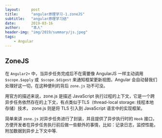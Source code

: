 ```yaml
---
layout:     post
title:      "angular原理学习-1.zoneJS"
subtitle:   "angular原理学习结"
date:       2019-03-16
author:     "本人"
header-img: "img/2019/summary/js.jpeg"
tags:
    - Angular
---
```



## ZoneJS

在 `Angular2+` 中，当异步任务完成后不在需要像 AngularJS 一样主动调用 `$scope.$apply` 或` $scope.$digest` 来通知框架更新视图，Angular 会自动替我们处理好这一切，在这种便利的背后 `zone.js` 功不可没。

用官方的描述来说，zone.js 是描述 JavaScript 执行过程的上下文，它是一个跨异步任务依然存在的上下文，有点类似于TLS（thread-local storage: 线程本地存储）技术， zone.js 则是将 TLS 引入到 JavaScript 语言中的实现框架。

简单来讲 `zone.js` 对异步任务进行了封装，并且提供了异步执行时的 `Hook` 接口，方便开发者在异步任务执行前后做一些额外的事情，比如：记录日志，监控性能，附加数据到异步上下文中等.



